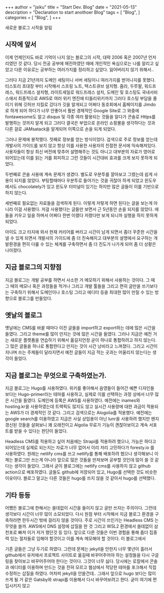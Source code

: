+++
author = "jsiku"
title = "Start Dev. Blog"
date = "2021-05-13"
description = "Declaration to start anothoer Blog"
tags = [
    "Blog",
]
categories = [
    "Blog",
]
+++

새로운 블로그 시작을 알림

## 시작에 앞서

이제 언제인지도 바로 기억이 나지 않는 블로그의 시작, 대략 2006 혹은 2007년 언저리였던 것 같다. 당시 전공 공부에 매진하였던 때에 개인적인 욕심으로는 나를 알리고 싶었고 다른 이유로는 공부하는 여러가지를 정리하고 싶었다. 잃어버리지 않기 위해서..

그러다 지금 21년까지 도메인 세팅이니 서버 세팅이니 여러가지를 벋어나지를 못했다. 티스토리 초대장 부터 시작해서 스프링 노트, 텍스트큐브 설치형. 줌라, 두루팔, 워드프레스, 워드프레스 설치형, 라이트세일로 워드프레스 설치, 도메인 및 호스팅도 국내서비스에서 최종적으로 AWS로 여러 위키 엔진에 티들리위키까지 그러다 호스팅 부담을 줄이기 위헤 깃허브 지킬로 갔다가 깃을 알게되고 어쩌다 동호회에서 홈페이지를 Jimdo로 하게 되어 하다가 너무 안좋아서 훨씬 경제적인 Google Site로 그 와중에 fontawesome도 알고 disqus 및 각종 여러 활용되는 것들을 알다가 콘솔로 Https를 발행하는 것까지 알게 되고 그러다 결국은 부업으로 온라인 쇼핑몰을 생각하다는 것과 다른 걸로 JAMsatack을 알게되어 이쪽으로 손을 되게 되었다.

그러나 문제에 봉착했다. 첫째로 정보를 얻는 방식이었다. 검색으로 주로 정보를 얻는데 개발사의 가이드를 보지 않고 항상 이를 사용한 사용자의 친절한 문서에 익숙해져있다. 사용자들이 항상 최신 버전에 맞추어 설명해주는 것도 아니고 대부분의 자료가 영어로 되어있는데 이를 읽는 거를 회피하고 그런 것들이 시간대비 효과를 크게 보지 못하게 되었다.

두번째로 콘솔 사용에 계속 문제가 생겼다. 별도로 우분투를 깔아보고 그랬는데 쉽게 사용이 되지를 않았다. 부팅할때마다 우분투로 들어가는 것을 귀찮아 하게 되었고 윈도우에서도 chocolately가 있고 윈도우 터미널이 있기는 하지만 많은 글들이 이를 기반으로 하지 않는다. 

세번째로 필요없는 자료들을 검색하게 된다. 이렇게 저렇게 하면 된다는 글을 보는게 아니라 이걸 사용했다. 저걸 사용했다는 글들만 보면서 근 5년동안 손을 되지를 않았다. 애들을 키우고 일을 하며서 어쩌다 한번 이랬다 저랬다만 보게 되니까 실행을 하지 못하게 되었다.

아이도 크고 타지에 와서 현재 커리어를 버리고 시간이 남게 되면서 좀더 꾸준한 시간을 낼 수 있게 되면서 개발사의 가이드에 좀 더 친숙해지고 대부분의 설명에서 요구하는 개발환경을 편히 다룰 수 있는 체계를 구축하면서 좀 더 진도가 나가게 되어 좀 더 상황은 나아졌다. 

## 지금 블로그의 지향점

지금 블로그는 개발 공부를 하면서 사소한 거 메모하기 위해서 사용하는 것이다. 그 때 그 때의 메모나 혹은 과정들을 적거나 그리고 개발 툴들을 그리고 편히 글만을 쓰기보다는 구축하기 위해서 도메인이나 호스팅 그리고 에디터 등을 최대한 많이 만질 수 있는 방향으로 블로그를 만들었다.

## 옛날의 블로그 

옛날에는 CMS를 바꿀 때마다 이전 글들을 import하고 export하는 데에 많은 시간을 들였다. 그리고 theme를 많이 만지는 것에 많은 시간을 들였다. 그러나 지금은 예전 거는 새로운 플랫폼을 연습하기 위해서 옮길지언정 굳이 하나로 통합하려고 하지 않는다. 그 많은 글들을 하나로 통합한다고 만지는 것이 시간 낭비라고 느껴졌다. 그리고 시간이 지나며 쓰는 주제들이 달라지면서 예전 글들이 지금 적는 곳과는 어울리지 않는다는 생각이 들었다.

## 지금 블로그는 무엇으로 구축하였는가.

지금 블로그는 Hugo를 사용하였다. 위키를 좋아해서 음영들이 들어간 예쁜 디자인들 보다는 Hugo-primer라는 테마를 사용하고, 실제로 이를 선택하는 과정 상에서 너무 많은 시간을 들였다. 도메인에 등록은 AWS를 사용하였다. 예전에는 inames와 hosting.kr을 사용하였는데 트랙픽도 많지도 않고 실시간 사용량에 대한 과금이 적용되는 AWS가 더 경제적인 것 같다. 그리고 검색으로는 Alogolia를 적용했다. 예전에는 google search를 이용하였고 지금은 사실 상업용이 아닌 lunr을 사용하려 했지만 왠지 갱신된 것들을 살펴보니 꽤 오래전이고 Algolia 무료가 기능이 괜찮아보이고 계속 서포트를 받을 수 있다는 판단이 들었다.

Headless CMS를 적용하고 싶어 처음에는 Strapi를 적용하려 했으나, 가능은 하다고 되어있는데 실제로 되는지는 자료가 너무 없어서 이리 저리 고민하다가 foresty.io 를 사용하였다. 원래는 netlify cms를 쓰고 netlify를 통해 배포하려 했으나 생각해보니 이제는 블로그만 쓰는게 아니라 앞으로 많은 것들을 만져보며 공부할 것인데 많이 쓸 것 같다는 생각이 들었다. 그래서 굳이 블로그에는 netlify cms를 사용하지 않고 github action으로 배포하였다. 글들도 github에 저장되어 있고, Hugo를 선택한 것도 비슷한 이유이다. 블로그 말고는 다른 것들은 hugo를 쓰지 않을 것 같아서 hugo를 선택했다. 

## 기타 등등
어쨌든 블로그에 한해서는 쓸데없이 시간을 들이지 않고 글만 쓰자는 주의이다. 그런데 생각보다 시간이 너무 많이 소모되었다. 다시 원점 부터 시작해서 지금 블로그 환경을 구축하라면 한두시간 밖에 걸리지 않을 것이다. 주로 시간이 쓰인거는 Headless CMS 는 무엇을 쓸까. AWS에서 DNS 설정에 삽질을 한 것 그리고 WSL2 환경에서 쓸데없이 삼천포로 빠져 이거 저거 했던것 등 있다. 앞으로 다른 것들은 이번 경험을 통해 좀더 집중력 있는 절차들로 임해야 할것이고 이를 계속 메모해야 할 것이다. 이 블로그에서

기존 글들은 그냥 두기로 하였다. 그런데 문제는 jekyll을 안한지 너무 몇년이 흘러서 github에서 유저에서 프로젝트 사이트로 옮길때 바꾸어주어야 하는 설정들을 다시 구글링을 찾아보고 바꾸어주어야 한다는 것이다. 그것이 너무 싫다. 당시에는 로칼에서 콘솔과 에디터를 이용하며 만드는 것을 전혀 모르고 웹상에서 적당한 테마를 포크해서 직접 수정하는 삽질을 하였다. 어차피 jekyll을 안쓸건데.. 그래서 앞으로 hugo 보다는 많이 쓰게 될 거 같은 Gatsby와 strapi를 이용해서 다시 바꾸어보려고 한다. 굳이 여기에 편입시키지 않고